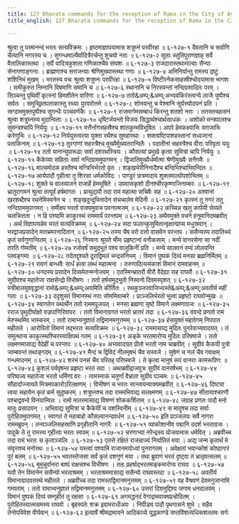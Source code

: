 ```yaml
---
title: 127 Bharata commands for the reception of Rama in the City of Ayodhya
title_english: 127 Bharata commands for the reception of Rama in the City of Ayodhya

---
```

<div class="audioEmbed"  caption="श्रीराम-हरिसीताराममूर्ति-घनपाठिभ्यां वचनम्" src="https://archive.org/download/Ramayana-recitation-Sriram-harisItArAmamUrti-Ghanapaati-v2/Kanda_6/Kanda_6_YK-127-Bharata_commands_for_the_reception_of_Rama_in_the_City of _0.mp3"></div>
श्रुत्वा तु परमानन्दं भरतः सत्यविक्रमः ।  
हृष्टमाज्ञापयामास शत्रुघ्नं परवीरहा ॥ ६-१२७-१  
दैवतानि च सर्वाणि चैत्यानि नगरस्य च ।  
सुगन्धमाल्यैर्वादित्रैरर्चन्तु शुचयो नराः ॥ ६-१२७-२  
सूताः स्तुतिपुराणज्ञाह् सर्वे वैतालिकास्तथा ।  
सर्वे वादित्रकुशला गणिकाश्चैव संघशः ॥ ६-१२७-३  
राजदारास्तथामात्याः सैन्याः सेनागणाङ्गनाः ।  
ब्राह्मणाश्च सराजन्याः श्रेणिमुख्यास्तथा गणाः ॥ ६-१२७-४  
अभिनिर्यान्तु रामस्य द्रष्टुं शशिनिभं मुखम् ।  
भरतस्य वचः श्रुत्वा शत्रुघ्नः परवीरहा ॥ ६-१२७-५  
विष्टीरनेकसाहस्रीश्चोदयामास भागशः ।  
समीकुरुत निम्नानि विषमाणि समानि च ॥ ६-१२७-६  
स्थानानि च निरस्यन्तां नन्दिग्रामादितः परम् ।  
सिञ्चन्तु पृथिवीं कृत्स्नां हिमशीतेन वारिणा ॥ ६-१२७-७  
ततो&अम्प्;&अम्प्;अभ्यवकिरंस्त्वन्ये लाजैः पुष्पैश्च सर्वतः ।  
समुच्छ्रितपताकास्तु रथ्याः पुरवरोत्तमे ॥ ६-१२७-८  
शोभयन्तु च वेश्मानि सूर्यस्योदयनं प्रति ।  
स्रग्दाममुक्तपुष्पैश्च सुगन्धैः पञ्चवर्णकैः ॥ ६-१२७-९  
राजमार्गमसम्बाधं किरन्तु शतशो नराः ।  
ततस्तच्छासनं श्रुत्वा शत्रुघ्नस्य मुदान्विताः ॥ ६-१२७-१०  
धृष्टिर्जयन्तो विजयः सिद्धार्थश्चार्थसाधकः ।  
अशोको मन्त्रपालश्च सुमन्त्रश्चापि निर्ययुः ॥ ६-१२७-११  
मत्तैर्नागसहस्रैश्च शातकुम्भविभूषितः ।  
अपरे हेमकक्ष्याभिः सगजाभिः करेणुभिः ॥ ६-१२७-१२  
निर्ययुस्त्वरया युक्ता रथैश्च सुमहारथाः ।  
शक्त्यष्टिपाशहस्तानां सध्वजानां पताकिनाम् ॥ ६-१२७-१३  
तुरगाणां सहस्त्रैश्च मुख्यैर्मुख्यतरान्वितैः ।  
पदातीनां सहस्त्रैश्च वीराः परिवृता ययुः ॥ ६-१२७-१४  
ततो यानान्युपारूढाः सर्वा दशरथस्त्रियः ।  
कौसल्यां प्रमुखे कृत्वा सुमित्रां चापि निर्ययुः ॥ ६-१२७-१५  
कैकेय्या सहिताः सर्वा नन्दिग्राममुपागमन् ।  
द्विजातिमुख्यैर्धर्मात्मा श्रेणीमुख्यैः सनैगमैः ॥ ६-१२७-१६  
माल्यमोदक हस्तैश्च मन्त्रिभिर्भरतो वृतः ।  
शङ्खभेरीनिनादैश्च बन्दिभिश्चाभिवन्दितः ॥ ६-१२७-१७  
आर्यपादौ गृहीत्वा तु शिरसा धर्मकोविदः ।  
पाण्डुरं छत्रमादाय शुक्लमाल्योपशोभितम् ॥ ६-१२७-१८  
शुक्ले च वालव्यजने राजार्हे हेमभूषिते ।  
उपवासकृशो दीनश्चीरकृष्णाजिनाम्बरः ॥ ६-१२७-१९  
भ्रातुरागमनं श्रुत्वा तत्पूर्वं हर्षमागतः ।  
प्रत्युद्ययौ तदा रामं महात्मा सचिवैः सह ॥ ६-१२७-२०  
अश्वानां खरशब्दैश्च रथनेमिस्वनेन च ।  
शङ्खदुन्दुभिनादेन संचचालेव मेदिनी ॥ ६-१२७-२१  
कृत्स्नं तु नगरं ततु नन्दिग्राममुपागमत् ।  
समीक्ष्य भरतो वाक्यमुवाच पवनात्मजम् ॥ ६-१२७-२२  
कच्चिन्न खलु कापेयी सेव्यते चलचित्तता ।  
न हि पश्यामि काकुत्स्थं राममार्यं परन्तपम् ॥ ६-१२७-२३  
अथैवमुक्ते वचने हनूमानिदमब्रवीत् ।  
अर्थं विज्ञापयन्नेव भरतं सत्यविक्रमम् ॥ ६-१२७-२४  
सदा फलान्कुसुमितान्वृक्षान्प्राप्य मधुस्रवान् ।  
भरद्वाजप्रसादेन मत्तभ्रमरनादितान् ॥ ६-१२७-२५  
तस्य चैष वरो दत्तो वासवेन परन्तप ।  
ससैन्यस्य तदातिथ्यं कृतं सर्वगुणान्वितम् ॥ ६-१२७-२६  
निस्वनः श्रूयते भीमः प्रहृष्टानां वनौकसाम् ।  
मन्ये वानरसेना सा नदीं तरति गोमतीम् ॥ ६-१२७-२७  
रजोवर्षं समुद्भूतं पश्य वालुकिनीं प्रति ।  
मन्ये सालवनं रम्यं लोलयन्ति प्लवङ्गमाः ॥ ६-१२७-२८  
तदेतद्दृश्यते दूराद्विमलं चन्द्रसंनिभम् ।  
विमानं पुष्पकं दिव्यं मनसा ब्रह्मनिर्मितम् ॥ ६-१२७-२९  
रावणं बान्धवैः सार्धं हत्वा लब्धं महात्मना ।  
तरुणादित्यसंकाशं विमानं रामवाहनम् ॥ ६-१२७-३०  
धनदस्य प्रसादेन दिव्यमेतन्मनोजवम् ।  
एतस्मिन्भ्रातरौ वीरौ वैदेह्या सह राघवौ ॥ ६-१२७-३१  
सुग्रीवश्च महातेजा राक्षसेन्द्रो विभीषणः ।  
ततो हर्षसमुद्भूतो निस्वनो दिवमस्पृशत् ॥ ६-१२७-३२  
स्त्रीबालयुववृद्धानां रामो&अम्प्;&अम्प्;अयमिति कीर्तितः ।  
रथकुञ्जरवाजिभ्यस्ते&अम्प्;&अम्प्;अवतीर्य महीं गताः ॥ ६-१२७-३३  
ददृशुस्तं विमानस्थं नराः सोममिवाम्बरे ।  
प्राञ्जलिर्भरतो भूत्वा प्रहृष्टो राघवोन्मुखः ॥ ६-१२७-३४  
स्वागतेन यथार्थेन ततो राममपूजयत् ।  
मनसा ब्रह्मणा सृष्टे विमाने लक्ष्मणाग्रजः ॥ ६-१२७-३५  
रराज पृथुदीर्घाक्षो वज्रपाणिरिवापरः ।  
ततो विमानाग्रगतं भरतो भ्रातरं तदा ॥ ६-१२७-३६  
ववन्दे प्रणतो रामं मेरुस्थमिव भास्करम् ।  
ततो रामाभ्यनुज्ञातं तद्विमानमनुत्तमम् ॥ ६-१२७-३७  
हंसयुक्तं महावेगम् निपपात महीतले ।  
आरोपितो विमानं तद्भरतः सत्यविक्रमः ॥ ६-१२७-३८  
राममासाद्य मुदितः पुनरेवाभ्यवादयत् ।  
तं समुत्थाप्य काकुत्स्थश्चिरस्याक्षिपथं गतम् ॥ ६-१२७-३९  
अङ्के भरतमारोप्य मुदितः परिषष्वजे ।  
ततो लक्ष्मणमासाद्य वैदेहीं च परन्तपः ॥ ६-१२७-४०  
अभ्यवादयत प्रीतो भरतो नाम चाब्रवीत् ।  
सुग्रीवं कैकयी पुत्रो जाम्बवन्तं तथाङ्गदम् ॥ ६-१२७-४१  
मैन्दं च द्विविदं नीलमृषभं चैव सस्वजे ।  
सुषेणं च नलं चैव गवाक्षम् गन्धमादनम् ॥ ६-१२७-४२  
शरभं पनसं चैव परितह् परिष्स्वजे ।  
ते कृत्वा मानुषं रूपं वानराः कामरूपिणः ॥ ६-१२७-४३  
कुशलं पर्यपृषन्त प्रहृष्टा भरतं तदा ।  
अथाब्रवीद्राजपुत्रः सुग्रीवं वानरर्षभम् ॥ ६-१२७-४४  
परिष्वज्य महातेजा भरतो धर्मिणां वरः ।  
त्वमस्माकं चतुर्णां वैभ्राता सुग्रीव पञ्चमः ॥ ६-१२७-४५  
सौहार्दाज्जायते मित्रमपकारोऽरिलक्षणम् ।  
विभीषणं च भरतः सान्त्वयन्वाक्यमब्रवीत् ॥ ६-१२७-४६  
दिष्ट्या त्वया सहायेन कृतं कर्म सुदुष्करम् ।  
शत्रुघ्नश्च तदा राममभिवाद्य सलक्ष्मणम् ॥ ६-१२७-४७  
सीतायाश्चरणौ पश्चाद्ववन्दे विनयान्वितः ।  
रामो मातरमासाद्य विषण्णं शोककर्शिताम् ॥ ६-१२७-४८  
जग्राह प्रणतः पादौ मनो मातुः प्रसादयन् ।  
अभिवाद्य सुमित्रां च कैकेयीं च यशस्विनीम् ॥ ६-१२७-४९  
स मातॄश्च तदा सर्वाः पुरोहितमुपागमत् ।  
स्वागतं ते महाबाहो कौसल्यानन्दवर्धन ॥ ६-१२७-५०  
इति प्राञ्जलयः सर्वे नागरा राममब्रुवन् ।  
तन्यञ्जलिसहस्राणि प्रगृहीतानि नागरैः ॥ ६-१२७-५१  
व्याकोशानीव पद्मानि ददर्श भरताग्रजः ।  
पादुके ते तु रामस्य गृहीत्वा भरतः स्वयम् ॥ ६-१२७-५२  
चरणाभ्यां नरेन्द्रस्य योजयामास धर्मवित् ।  
अब्रवीच्च तदा रामं भरतः स कृताञ्जलिः ॥ ६-१२७-५३  
एतत्ते रक्षितं राजन्राज्यं निर्यातितं मया ।  
अद्य जन्म कृतार्थं मे संवृत्तश्च मनोरथः ॥ ६-१२७-५४  
यस्त्वां पश्यामि राजानमयोध्यां पुनरागतम् ।  
अवेक्षतां भवान्कोशं कोष्ठागारं पुरं बलम् ॥ ६-१२७-५५  
भवतस्तेजसा सर्वं कृतं दशगुणं मया ।  
तथा ब्रुवाणं भरतं दृष्ट्वा तं भ्रातृवत्सलम् ॥ ६-१२७-५६  
मुमुचुर्वानरा बाष्पं राक्षसश्च विभीषणः ।  
ततः प्रहर्षाद्भरतमङ्कमारोप्य राघवः ॥ ६-१२७-५७  
ययौ तेन विमानेन ससैन्यो भरताश्रमम् ।  
भरताश्रममासाद्य ससैन्यो राघवस्तदा ॥ ६-१२७-५८  
अवतीर्य विमानाग्रादवतस्थे महीतले ।  
अब्रवीच्च तदा रामस्तद्विमानमनुत्तमम् ॥ ६-१२७-५९  
वह वैश्रवणं देवमनुजानामि गम्यताम् ।  
ततो रामाभ्यनुज्ञातं तद्विमानमनुत्तमम् ॥ ६-१२७-६०  
उत्तरां दिशमुद्दिश्य जगाम धनदालयम् ।  
विमानं पुष्पकं दिव्यं सम्गृहीतं तु रक्षसा ॥ ६-१२७-६१  
अगमद्धनदं वेगाद्रामवाक्यप्रचोदितम् ।  
पुरोहितस्यात्मसमस्य राघवो ।  
बृहस्पतेः शक्र इवामराधीअपः ।  
निपीड्य पादौ पृथगासने शुभे ।  
सहैव तेनोपविवेश वीर्यवान् ॥ ६-१२७-६२  
इत्यार्षे श्रीमद्रामायने आदिकाव्ये युद्धकाण्डे सप्तविंशत्यधिकशततमः सर्गः